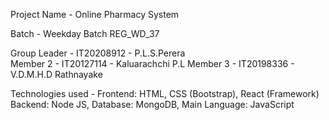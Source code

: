 

Project Name - Online Pharmacy System

Batch - Weekday Batch REG_WD_37


Group Leader - IT20208912 - P.L.S.Perera  
Member 2 - IT20127114 - Kaluarachchi P.L 
Member 3 - IT20198336 - V.D.M.H.D Rathnayake

Technologies used - Frontend: HTML, CSS (Bootstrap), React (Framework) Backend: Node JS, Database: MongoDB, Main Language: JavaScript
